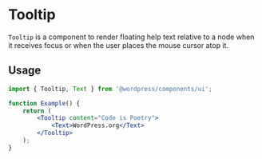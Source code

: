 # Tooltip

`Tooltip` is a component to render floating help text relative to a node when it receives focus or when the user places the mouse cursor atop it.

## Usage

```jsx
import { Tooltip, Text } from '@wordpress/components/ui';

function Example() {
	return (
		<Tooltip content="Code is Poetry">
			<Text>WordPress.org</Text>
		</Tooltip>
	);
}
```
